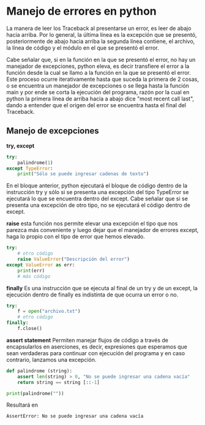# Manejo de errores en python

La manera de leer los Traceback al presentarse un error, es leer de abajo hacia arriba. Por lo general, la última línea es la excepción que se presentó, posteriormente de abajo hacia arriba la segunda línea contiene, el archivo, la línea de código y el módulo en el que se presentó el error.

Cabe señalar que, si en la función en la que se presentó el error, no hay un manejador de excepciones, python eleva, es decir transfiere el error a la función desde la cual se llamo a la función en la que se presentó el error. Este proceso ocurre iterativamente hasta que suceda la primera de 2 cosas, o se encuentra un manejador de excepciones o se llega hasta la función main y por ende se corta la ejecución del programa, razón por la cual en python la primera línea de arriba hacia a abajo dice "most recent call last", dando a entender que el origen del error se encuentra hasta el final del Traceback.

## Manejo de excepciones

**try, except**

```python
try:
    palindrome(1)
except TypeError:
    print("Sólo se puede ingresar cadenas de texto")
```
En el bloque anterior, python ejecutará el bloque de código dentro de la instrucción try y sólo si se presenta una excepción del tipo TypeError se ejecutará lo que se encuentra dentro del except. Cabe señalar que si se presenta una excepción de otro tipo, no se ejecutará el código dentro de except.

**raise**
esta función nos permite elevar una excepción el tipo que nos parezca más conveniente y luego dejar que el manejador de errores except, haga lo propio con el tipo de error que hemos elevado.

```python
try:
    # otro código
    raise ValueError("Descripción del error")
except ValueError as err:
    print(err)
    # más código
```

**finally**
Es una instrucción que se ejecuta al final de un try y de un except, la ejecución dentro de finally es indistinta de que ocurra un error o no.

```python
try:
    f = open("archivo.txt")
    # otro código
finally:
    f.close()
```

**assert statement**
Permiten manejar flujos de código a través de encapsularlos en aserciones, es decir, expresiones que esperamos que sean verdaderas para continuar con ejecución del programa y en caso contrario, lanzamos una excepción.

```python
def palindrome (string):
    assert len(string) > 0, "No se puede ingresar una cadena vacía"
    return string == string [::-1]

print(palindrome(""))
```

Resultará en
```
AssertError: No se puede ingresar una cadena vacía
```
<!--stackedit_data:
eyJoaXN0b3J5IjpbLTE3MjA2MTA2MF19
-->